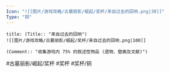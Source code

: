 ```yaml
---
Icon: "![[图片/游戏攻略/古墓丽影/崛起/奖杯/来自过去的回响.png|30]]"
Type: "铜"
---
```

```ad-common-bronze-trophy
title: (Title:: "来自过去的回响")
![[图片/游戏攻略/古墓丽影/崛起/奖杯/来自过去的回响.png|100]]

(Comment:: "收集游戏内 75% 的叙述性物品 (遗物、壁画及文献)")
```

#古墓丽影/崛起/奖杯 #奖杯 #奖杯/铜
